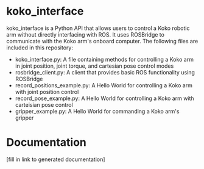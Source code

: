 # koko_interface
koko_interface is a Python API that allows users to control a Koko robotic arm without directly interfacing with ROS. It uses ROSBridge to communicate with the Koko arm's onboard computer. The following files are included in this repository:
  - koko_interface.py: A file containing methods for controlling a Koko arm in joint position, joint torque, and cartesian pose control modes
  - rosbridge_client.py: A client that provides basic ROS functionality using ROSBridge
  - record_positions_example.py: A Hello World for controlling a Koko arm with joint position control
  - record_pose_example.py: A Hello World for controlling a Koko arm with carteisian pose control
  - gripper_example.py: A Hello World for commanding a Koko arm's gripper
# Documentation
[fill in link to generated documentation]
